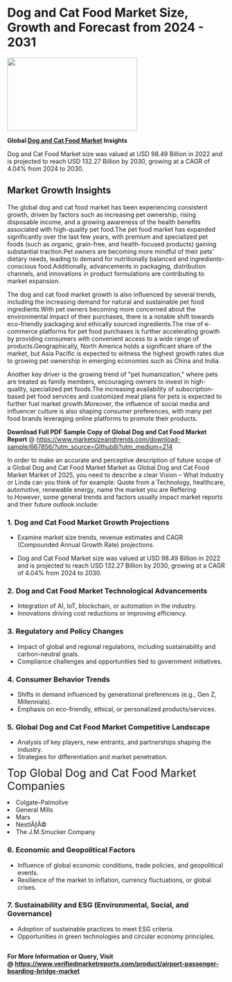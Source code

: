 <H1>Dog and Cat Food Market Size, Growth and Forecast from 2024 - 2031</H1><img class="aligncenter size-medium wp-image-584254" src="https://thirdeyenews.in/wp-content/uploads/2024/09/Global-Market-Research-300x168.jpeg" alt="" width="300" height="168" /><p><strong>Global&nbsp;<a href="https://www.marketsizeandtrends.com/download-sample/667856/?utm_source=Github8j?utm_medium=214">Dog and Cat Food Market</a> Insights</strong></p><p>Dog and Cat Food Market size was valued at USD 98.49 Billion in 2022 and is projected to reach USD 132.27 Billion by 2030, growing at a CAGR of 4.04% from 2024 to 2030.</p><p><h2>Market Growth Insights</h2> <p>The global dog and cat food market has been experiencing consistent growth, driven by factors such as increasing pet ownership, rising disposable income, and a growing awareness of the health benefits associated with high-quality pet food.The pet food market has expanded significantly over the last few years, with premium and specialized pet foods (such as organic, grain-free, and health-focused products) gaining substantial traction.Pet owners are becoming more mindful of their pets' dietary needs, leading to demand for nutritionally balanced and ingredients-conscious food.Additionally, advancements in packaging, distribution channels, and innovations in product formulations are contributing to market expansion.</p> <p>The dog and cat food market growth is also influenced by several trends, including the increasing demand for natural and sustainable pet food ingredients.With pet owners becoming more concerned about the environmental impact of their purchases, there is a notable shift towards eco-friendly packaging and ethically sourced ingredients.The rise of e-commerce platforms for pet food purchases is further accelerating growth by providing consumers with convenient access to a wide range of products.Geographically, North America holds a significant share of the market, but Asia Pacific is expected to witness the highest growth rates due to growing pet ownership in emerging economies such as China and India.</p> <p>Another key driver is the growing trend of "pet humanization," where pets are treated as family members, encouraging owners to invest in high-quality, specialized pet foods.The increasing availability of subscription-based pet food services and customized meal plans for pets is expected to further fuel market growth.Moreover, the influence of social media and influencer culture is also shaping consumer preferences, with many pet food brands leveraging online platforms to promote their products.</p> <p><span class=""><strong>Download Full PDF Sample Copy of Global Dog and Cat Food Market Report</strong> @ <a href="https://www.marketsizeandtrends.com/download-sample/667856/?utm_source=Github8j?utm_medium=214" target="_blank">https://www.marketsizeandtrends.com/download-sample/667856/?utm_source=Github8j?utm_medium=214</a></span></p><p>In order to make an accurate and perceptive description of future scope of a Global&nbsp;Dog and Cat Food Market Market as Global&nbsp;Dog and Cat Food Market Market of 2025, you need to describe a clear Vision &ndash; What Industry or Linda can you think of for example: Quote from a Technology, healthcare, automotive, renewable energy, name the market you are Reffering to.However, some general trends and factors usually impact market reports and their future outlook include:</p><h3>1.&nbsp;<strong>Dog and Cat Food Market Growth Projections</strong></h3><ul><li>Examine market size trends, revenue estimates and CAGR (Compounded Annual Growth Rate) projections.</li><li><p>Dog and Cat Food Market size was valued at USD 98.49 Billion in 2022 and is projected to reach USD 132.27 Billion by 2030, growing at a CAGR of 4.04% from 2024 to 2030.</p></li></ul><h3>2.&nbsp;<strong>Dog and Cat Food Market Technological Advancements</strong></h3><ul><li>Integration of AI, IoT, blockchain, or automation in the industry.</li><li>Innovations driving cost reductions or improving efficiency.</li></ul><h3>3.&nbsp;<strong>Regulatory and Policy Changes</strong></h3><ul><li>Impact of global and regional regulations, including sustainability and carbon-neutral goals.</li><li>Compliance challenges and opportunities tied to government initiatives.</li></ul><h3>4.&nbsp;<strong>Consumer Behavior Trends</strong></h3><ul><li>Shifts in demand influenced by generational preferences (e.g., Gen Z, Millennials).</li><li>Emphasis on eco-friendly, ethical, or personalized products/services.</li></ul><h3>5.&nbsp;<strong>Global Dog and Cat Food Market Competitive Landscape</strong></h3><ul><li>Analysis of key players, new entrants, and partnerships shaping the industry.</li><li>Strategies for differentiation and market penetration.</li></ul><p data-pm-slice="1 1 []"><span style="color: inherit; font-family: inherit; font-size: 25px;">Top Global Dog and Cat Food Market Companies</span></p><div class="" data-test-id=""><p><li>Colgate-Palmolive</li><li> General Mills</li><li> Mars</li><li> NestlÃƒÂ©</li><li> The J.M.Smucker Company</li></p></div><h3>6.&nbsp;<strong>Economic and Geopolitical Factors</strong></h3><ul><li>Influence of global economic conditions, trade policies, and geopolitical events.</li><li>Resilience of the market to inflation, currency fluctuations, or global crises.</li></ul><h3>7.&nbsp;<strong>Sustainability and ESG (Environmental, Social, and Governance)</strong></h3><ul><li>Adoption of sustainable practices to meet ESG criteria.</li><li>Opportunities in green technologies and circular economy principles.</li></ul><h2><strong style="font-size: 14px;">For More Information or Query, Visit @&nbsp;</strong><a style="background-color: #ffffff; font-size: 14px;" href="https://www.marketsizeandtrends.com/report/dog-and-cat-food-market/" target="_blank">https://www.verifiedmarketreports.com/product/airport-passenger-boarding-bridge-market</a></h2>